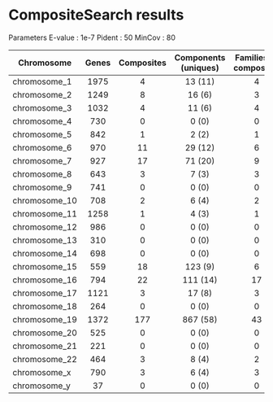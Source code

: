 # CompositeSearch results
Parameters
E-value : 1e-7
Pident  : 50
MinCov  : 80

| Chromosome | Genes | Composites | Components (uniques) | Families of composites |
|------------|:-----:|:----------:|:--------------------:|:----------------------:|
| chromosome_1 | 1975 | 4 | 13 (11) | 4 |
| chromosome_2 | 1249 | 8 | 16 (6) | 3 |
| chromosome_3 | 1032 | 4 | 11 (6) | 4 |
| chromosome_4 | 730 | 0 | 0 (0) | 0 |
| chromosome_5 | 842 | 1 | 2 (2) | 1 |
| chromosome_6 | 970 | 11 | 29 (12) | 6 |
| chromosome_7 | 927 | 17 | 71 (20) | 9 |
| chromosome_8 | 643 | 3 | 7 (3) | 3 |
| chromosome_9 | 741 | 0 | 0 (0) | 0 |
| chromosome_10 | 708 | 2 | 6 (4) | 2 |
| chromosome_11 | 1258 | 1 | 4 (3) | 1 |
| chromosome_12 | 986 | 0 | 0 (0) | 0 |
| chromosome_13 | 310 | 0 | 0 (0) | 0 |
| chromosome_14 | 698 | 0 | 0 (0) | 0 |
| chromosome_15 | 559 | 18 | 123 (9) | 6 |
| chromosome_16 | 794 | 22 | 111 (14) | 17 |
| chromosome_17 | 1121 | 3 | 17 (8) | 3 |
| chromosome_18 | 264 | 0 | 0 (0) | 0 |
| chromosome_19 | 1372 | 177 | 867 (58) | 43 |
| chromosome_20 | 525 | 0 | 0 (0) | 0 |
| chromosome_21 | 221 | 0 | 0 (0) | 0 |
| chromosome_22 | 464 | 3 | 8 (4) | 2 |
| chromosome_x | 790 | 3 | 6 (4) | 3 |
| chromosome_y | 37 | 0 | 0 (0) | 0 |
